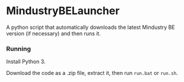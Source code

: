 # MindustryBELauncher
A python script that automatically downloads the latest Mindustry BE version (if necessary) and then runs it.

### Running
Install Python 3.

Download the code as a .zip file, extract it, then run `run.bat` or `run.sh`.
